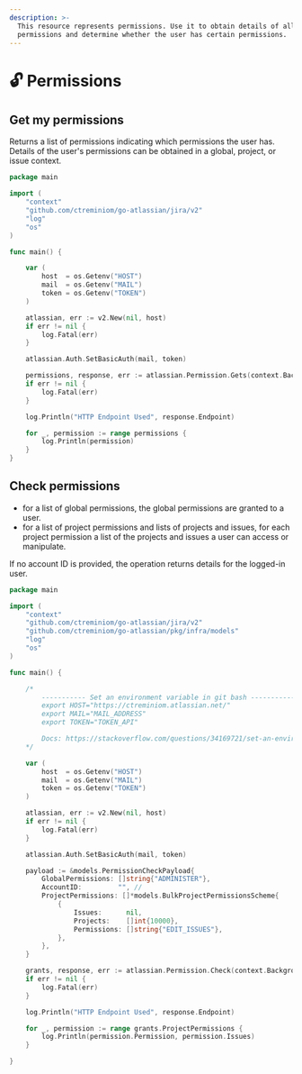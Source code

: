 ```yaml
---
description: >-
  This resource represents permissions. Use it to obtain details of all
  permissions and determine whether the user has certain permissions.
---
```


# 🔓 Permissions

## Get my permissions

Returns a list of permissions indicating which permissions the user has. Details of the user's permissions can be obtained in a global, project, or issue context.

```go
package main

import (
	"context"
	"github.com/ctreminiom/go-atlassian/jira/v2"
	"log"
	"os"
)

func main() {

	var (
		host  = os.Getenv("HOST")
		mail  = os.Getenv("MAIL")
		token = os.Getenv("TOKEN")
	)

	atlassian, err := v2.New(nil, host)
	if err != nil {
		log.Fatal(err)
	}

	atlassian.Auth.SetBasicAuth(mail, token)

	permissions, response, err := atlassian.Permission.Gets(context.Background())
	if err != nil {
		log.Fatal(err)
	}

	log.Println("HTTP Endpoint Used", response.Endpoint)

	for _, permission := range permissions {
		log.Println(permission)
	}
}
```

## Check permissions

* for a list of global permissions, the global permissions are granted to a user.
* for a list of project permissions and lists of projects and issues, for each project permission a list of the projects and issues a user can access or manipulate.

If no account ID is provided, the operation returns details for the logged-in user.

```go
package main

import (
	"context"
	"github.com/ctreminiom/go-atlassian/jira/v2"
	"github.com/ctreminiom/go-atlassian/pkg/infra/models"
	"log"
	"os"
)

func main() {

	/*
		----------- Set an environment variable in git bash -----------
		export HOST="https://ctreminiom.atlassian.net/"
		export MAIL="MAIL_ADDRESS"
		export TOKEN="TOKEN_API"

		Docs: https://stackoverflow.com/questions/34169721/set-an-environment-variable-in-git-bash
	*/

	var (
		host  = os.Getenv("HOST")
		mail  = os.Getenv("MAIL")
		token = os.Getenv("TOKEN")
	)

	atlassian, err := v2.New(nil, host)
	if err != nil {
		log.Fatal(err)
	}

	atlassian.Auth.SetBasicAuth(mail, token)

	payload := &models.PermissionCheckPayload{
		GlobalPermissions: []string{"ADMINISTER"},
		AccountID:         "", //
		ProjectPermissions: []*models.BulkProjectPermissionsScheme{
			{
				Issues:      nil,
				Projects:    []int{10000},
				Permissions: []string{"EDIT_ISSUES"},
			},
		},
	}

	grants, response, err := atlassian.Permission.Check(context.Background(), payload)
	if err != nil {
		log.Fatal(err)
	}

	log.Println("HTTP Endpoint Used", response.Endpoint)

	for _, permission := range grants.ProjectPermissions {
		log.Println(permission.Permission, permission.Issues)
	}

}
```
